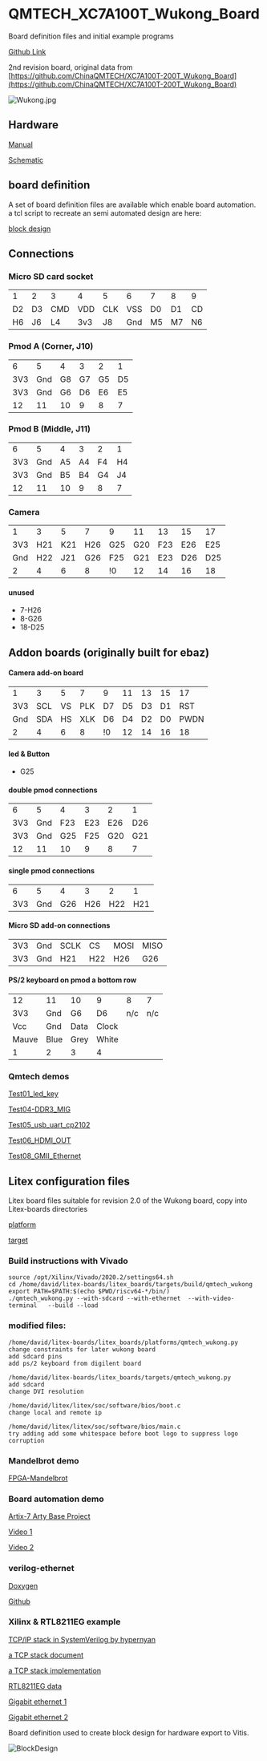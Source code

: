 # QMTECH_XC7A100T_Wukong_Board
Board definition files and initial example programs

[Github Link](https://github.com/DavidJRichards/QMTECH_XC7A100T_Wukong_Board)

2nd revision board, original data from [https://github.com/ChinaQMTECH/XC7A100T-200T_Wukong_Board](https://github.com/ChinaQMTECH/XC7A100T-200T_Wukong_Board)

![Wukong.jpg](./images/Wukong.jpg)

## Hardware

[Manual](./Documents/QMTECH_Artix-7_XC7A100T_Wukong_Board_V2_User_Manual(Hardware)_V01.pdf)

[Schematic](./Documents/QMTECH-XC7A100T_200T-Wukong-Board-V02-20210426.pdf)

## board definition

A set of board definition files are available which enable board automation. a tcl script to recreate an semi automated design are here:

[block design](./Tests/Test10_BD)

## Connections

### Micro SD card socket

|     |     |     |     |     |     |     |     |     |
|-----|-----|-----|-----|-----|-----|-----|-----|-----|
|1|2|3|4|5|6|7|8|9|
|D2|D3|CMD|VDD|CLK|VSS|D0|D1|CD|
|H6|J6|L4|3v3|J8|Gnd|M5|M7|N6|



### Pmod A (Corner, J10)

|     |     |     |     |     |     |
|-----|-----|-----|-----|-----|-----|
|6|5|4|3|2|1|
|3V3|Gnd|G8|G7|G5|D5|
|3V3|Gnd|G6|D6|E6|E5|
|12|11|10|9|8|7|


### Pmod B (Middle, J11)

|     |     |     |     |     |     |
|-----|-----|-----|-----|-----|-----|
|6|5|4|3|2|1|
|3V3|Gnd|A5|A4|F4|H4|
|3V3|Gnd|B5|B4|G4|J4|
|12|11|10|9|8|7|

### Camera

|     |     |     |     |     |     |     |     |     |
|-----|-----|-----|-----|-----|-----|-----|-----|-----|
|1|3|5|7|9|11|13|15|17|
|3V3|H21|K21|H26|G25|G20|F23|E26|E25|
|Gnd|H22|J21|G26|F25|G21|E23|D26|D25|
|2|4|6|8|!0|12|14|16|18|


#### unused
 * 7-H26
 * 8-G26
 * 18-D25

## Addon boards (originally built for ebaz)


#### Camera add-on board

|     |     |     |     |     |     |     |     |     |
|-----|-----|-----|-----|-----|-----|-----|-----|-----|
|1|3|5|7|9|11|13|15|17|
|3V3|SCL|VS|PLK|D7|D5|D3|D1|RST|
|Gnd|SDA|HS|XLK|D6|D4|D2|D0|PWDN|
|2|4|6|8|!0|12|14|16|18|


#### led & Button
 * G25

#### double pmod connections

|     |     |     |     |     |     |
|-----|-----|-----|-----|-----|-----|
|6|5|4|3|2|1|
|3V3|Gnd|F23|E23|E26|D26|
|3V3|Gnd|G25|F25|G20|G21|
|12|11|10|9|8|7|

#### single pmod connections

|     |     |     |     |     |     |
|-----|-----|-----|-----|-----|-----|
|6|5|4|3|2|1|
|3V3|Gnd|G26|H26|H22|H21|


#### Micro SD add-on connections

|     |     |     |     |     |     |
|-----|-----|-----|-----|-----|-----|
|3V3|Gnd|SCLK|CS|MOSI|MISO|
|3V3|Gnd|H21|H22|H26|G26|


#### PS/2 keyboard on pmod a bottom row

|     |     |     |     |     |     |
|-----|-----|-----|-----|-----|-----|
|12|11|10|9|8|7|
|3V3|Gnd|G6|D6|n/c|n/c|
|Vcc|Gnd|Data|Clock|
|Mauve|Blue|Grey|White|||
|1|2|3|4|||



### Qmtech demos

[Test01_led_key](./Tests/Test01_led_key)

[Test04-DDR3_MIG](./Tests/Test04-DDR3_MIG)

[Test05_usb_uart_cp2102](./Tests/Test05_usb_uart_cp2102)

[Test06_HDMI_OUT](./Tests/Test06_HDMI_OUT)

[Test08_GMII_Ethernet](./Tests/Test08_GMII_Ethernet)

## Litex configuration files

Litex board files suitable for revision 2.0 of the Wukong board, copy into Litex-boards directories

[platform](./Litex/platforms/qmtech_wukong.py)

[target](./Litex/targets/qmtech_wukong.py)

### Build instructions with Vivado

```
source /opt/Xilinx/Vivado/2020.2/settings64.sh
cd /home/david/litex-boards/litex_boards/targets/build/qmtech_wukong
export PATH=$PATH:$(echo $PWD/riscv64-*/bin/)
./qmtech_wukong.py --with-sdcard --with-ethernet  --with-video-terminal   --build --load
```

### modified files:

```
/home/david/litex-boards/litex_boards/platforms/qmtech_wukong.py
change constraints for later wukong board
add sdcard pins
add ps/2 keyboard from digilent board

/home/david/litex-boards/litex_boards/targets/qmtech_wukong.py
add sdcard
change DVI resolution

/home/david/litex/litex/soc/software/bios/boot.c
change local and remote ip

/home/david/litex/litex/soc/software/bios/main.c
try adding add some whitespace before boot logo to suppress logo corruption

```


### Mandelbrot demo

[FPGA-Mandelbrot](https://github.com/DavidJRichards/FPGA-Mandelbrot)

### Board automation demo
[Artix-7 Arty Base Project](https://www.fpgadeveloper.com/2017/11/artix-7-arty-base-project.html/)

[Video 1](https://www.youtube.com/watch?v=GyFTMwBjyOY&t=9s)

[Video 2](https://www.youtube.com/watch?v=8lrA5vrWgfo&t=4s)

### verilog-ethernet

[Doxygen](http://djrm.netmx.co.uk/ebaz4205/verilog-ethernet/md_example_Wukong_fpga_README.html)

[Github](https://github.com/DavidJRichards/verilog-ethernet/tree/master/example/Wukong/fpga)

### Xilinx & RTL8211EG example

[TCP/IP stack in SystemVerilog by hypernyan](https://www.librecores.org/hypernyan/ethvlg)

[a TCP stack document](http://csg.csail.mit.edu/6.375/6_375_2019_www/handouts/finals/Group_7_report.pdf)

[a TCP stack implementation](https://github.com/DavidJRichards/verilog-ethernet/tree/master/example/Wukong/fpga#readme)

[RTL8211EG data](./Documents/rtl8211e-g-vb-vl-cg_datasheet_1-045de.pdf)

[Gigabit ethernet 1](https://blog.csdn.net/weixin_43824941/article/details/108306872)

[Gigabit ethernet 2](https://blog.csdn.net/weixin_43824941/article/details/108312347)

Board definition used to create block design for hardware export to Vitis.

![BlockDesign](./images/BlockDesign.png)